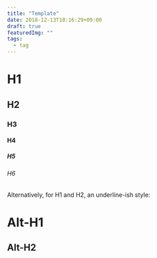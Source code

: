 ```yaml
---
title: "Template"
date: 2018-12-13T18:16:29+09:00
draft: true
featuredImg: ""
tags:
  - tag
---
```


# H1
## H2
### H3
#### H4
##### H5
###### H6

Alternatively, for H1 and H2, an underline-ish style:

Alt-H1
======

Alt-H2
------
